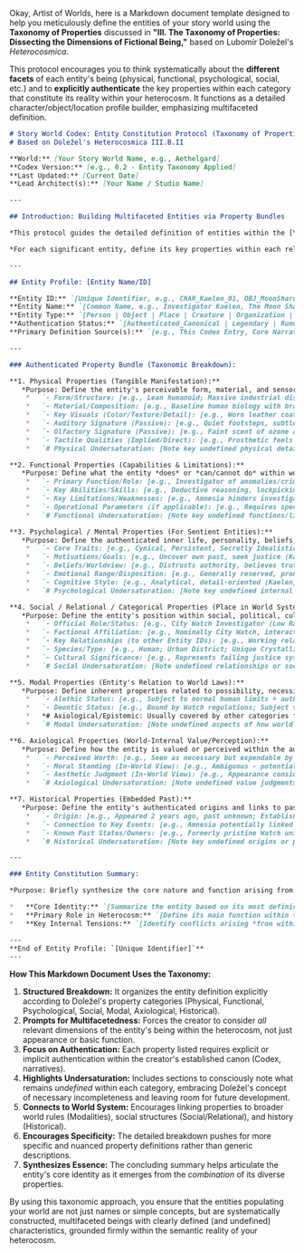 Okay, Artist of Worlds, here is a Markdown document template designed to help you meticulously define the entities of your story world using the **Taxonomy of Properties** discussed in **"III. The Taxonomy of Properties: Dissecting the Dimensions of Fictional Being,"** based on Lubomír Doležel's *Heterocosmica*.

This protocol encourages you to think systematically about the **different facets** of each entity's being (physical, functional, psychological, social, etc.) and to **explicitly authenticate** the key properties within each category that constitute its reality within your heterocosm. It functions as a detailed character/object/location profile builder, emphasizing multifaceted definition.

```markdown
# Story World Codex: Entity Constitution Protocol (Taxonomy of Properties Method)
# Based on Doležel's Heterocosmica III.B.II

**World:** [Your Story World Name, e.g., Aethelgard]
**Codex Version:** [e.g., 0.2 - Entity Taxonomy Applied]
**Last Updated:** [Current Date]
**Lead Architect(s):** [Your Name / Studio Name]

---

## Introduction: Building Multifaceted Entities via Property Bundles

*This protocol guides the detailed definition of entities within the [Your Story World Name] heterocosm using Doležel's concept of entities as **bundles of diverse, authenticated properties**. It employs a **taxonomy** based on different dimensions of being to ensure a multifaceted and systematic approach to entity constitution.*

*For each significant entity, define its key properties within each relevant category below. Focus on **authentication**: list only properties considered 'true' or factual *for this world*, citing the primary source (narrative text, design doc, this Codex entry). Use comments `#` for nuances, potential developments, or subjective perceptions attributed to other characters.*

---

## Entity Profile: [Entity Name/ID]

**Entity ID:** `[Unique Identifier, e.g., CHAR_Kaelen_01, OBJ_MoonShardHeart, LOC_GearwrightQuarter]`
**Entity Name:** `[Common Name, e.g., Investigator Kaelen, The Moon Shard Heart, Gearwright's Quarter]`
**Entity Type:** `[Person | Object | Place | Creature | Organization | Concept | Other]`
**Authentication Status:** `[Authenticated_Canonical | Legendary | Rumored | Conceptual | etc.]`
**Primary Definition Source(s):** `[e.g., This Codex Entry, Core Narrative Outline Ch. 1-5, Character Bible v0.2]`

---

### Authenticated Property Bundle (Taxonomic Breakdown):

**1. Physical Properties (Tangible Manifestation):**
   *Purpose: Define the entity's perceivable form, material, and sensory attributes.*
    *   `- Form/Structure: [e.g., Lean humanoid; Massive industrial district defined by towering smokestacks and elevated cog-railways; Faceted crystalline shard approx. 1 meter long.]` # Auth: [Source]
    *   `- Material/Composition: [e.g., Baseline human biology with brass prosthetic left arm; Primarily iron, steel, soot-stained brick; Unknown crystalline material, resonates faintly.]` # Auth: [Source]
    *   `- Key Visuals (Color/Texture/Detail): [e.g., Worn leather coat, piercing grey eyes, scar; Pervasive rust and oil stains, flickering gaslights, visible steam pipes; Crystal has internal fractures that refract light into unsettling spectrums.]` # Auth: [Source]
    *   `- Auditory Signature (Passive): [e.g., Quiet footsteps, subtle click from prosthetic; Constant background clang/hiss/grind of machinery; Emits a low, almost sub-audible hum.]` # Auth: [Source]
    *   `- Olfactory Signature (Passive): [e.g., Faint scent of ozone and damp wool; Overpowering smell of coal smoke, hot metal, industrial solvents; Odorless, but air feels strangely 'thin' nearby.]` # Auth: [Source]
    *   `- Tactile Qualities (Implied/Direct): [e.g., Prosthetic feels cool, worn smooth; Ground vibrates constantly from machinery; Crystal feels unnaturally cold and smooth, pulses faintly when held.]` # Auth: [Source]
    *   `# Physical Undersaturation: [Note key undefined physical details, e.g., Precise internal layout of every building in district; Exact crystalline structure of shard.]`

**2. Functional Properties (Capabilities & Limitations):**
   *Purpose: Define what the entity *does* or *can/cannot do* within world rules.*
    *   `- Primary Function/Role: [e.g., Investigator of anomalies/crimes; Industrial production hub; Potential power source / MacGuffin.]` # Auth: [Source]
    *   `- Key Abilities/Skills: [e.g., Deductive reasoning, lockpicking, basic self-defense; Mass production of clockwork parts; Emits powerful temporal energy when activated (controlled?).]` # Auth: [Source]
    *   `- Key Limitations/Weaknesses: [e.g., Amnesia hinders investigation, lacks political clout; Dependent on continuous fuel supply, vulnerable to sabotage; Requires specific attunement/ritual to activate, drains user severely.]` # Auth: [Source]
    *   `- Operational Parameters (if applicable): [e.g., Requires specific tools/clearance for investigation; Production quotas set by Gearwright Guild; Activation only possible during specific lunar phase alignments.]` # Auth: [Source]
    *   `# Functional Undersaturation: [Note key undefined functions/limits, e.g., Full range of shard's powers; Kaelen's proficiency with heavy weapons.]`

**3. Psychological / Mental Properties (For Sentient Entities):**
   *Purpose: Define the authenticated inner life, personality, beliefs, and motivations.*
    *   `- Core Traits: [e.g., Cynical, Persistent, Secretly Idealistic; Collective mindset focused on efficiency/production (District 'Personality'); N/A for object.]` # Auth: [Source - Narration, Dialogue, Actions]
    *   `- Motivations/Goals: [e.g., Uncover own past, seek justice (Kaelen); Maximize production output, gain political advantage (District goal via Guild); Unknown/Inert (Shard?).]` # Auth: [Source]
    *   `- Beliefs/Worldview: [e.g., Distrusts authority, believes truth is hidden (Kaelen); Values pragmatism and mechanical order (District culture); N/A.]` # Auth: [Source]
    *   `- Emotional Range/Disposition: [e.g., Generally reserved, prone to frustration/melancholy (Kaelen); N/A; N/A.]` # Auth: [Source]
    *   `- Cognitive Style: [e.g., Analytical, detail-oriented (Kaelen); N/A; N/A.]` # Auth: [Source]
    *   `# Psychological Undersaturation: [Note key undefined internal states, e.g., Kaelen's deeper philosophical views; Shard's potential sentience (unauthenticated).]`

**4. Social / Relational / Categorical Properties (Place in World System):**
   *Purpose: Define the entity's position within social, political, cultural, or taxonomic structures.*
    *   `- Official Role/Status: [e.g., City Watch Investigator (Low Rank); Designated Industrial Zone; Legendary Artifact (Contested Ownership).]` # Auth: [Source]
    *   `- Factional Affiliation: [e.g., Nominally City Watch, interacts cautiously with Undercity; Controlled by Gearwright Guild; Sought by Chronometers, Memory Keepers, potentially others.]` # Auth: [Source]
    *   `- Key Relationships (to other Entity IDs): [e.g., Working relationship with CHAR_Rust; Physically located adjacent to LOC_BrassMarket; Historically linked to HIST_Figure_ArtificerX.]` # Auth: [Source]
    *   `- Species/Type: [e.g., Human; Urban District; Unique Crystalline Object.]` # Auth: [Source]
    *   `- Cultural Significance: [e.g., Represents failing justice system; Symbol of Aethelgard's industrial might; Holy grail of temporal power.]` # Auth: [Source]
    *   `# Social Undersaturation: [Note undefined relationships or social perceptions, e.g., Kaelen's family status; Shard's role in specific minor cult beliefs.]`

**5. Modal Properties (Entity's Relation to World Laws):**
   *Purpose: Define inherent properties related to possibility, necessity, obligation within world rules.*
    *   `- Alethic Status: [e.g., Subject to normal human limits + authenticated temporal sensitivity; Subject to standard structural decay + accelerated industrial wear; Possesses unique authenticated temporal energy properties.]` # Auth: [Source]
    *   `- Deontic Status: [e.g., Bound by Watch regulations; Subject to Guild production quotas & safety rules (often violated); Possession/Use potentially restricted by Council Edict DEO-004.]` # Auth: [Source]
    *   *# Axiological/Epistemic: Usually covered by other categories for entities, unless possessing unique inherent status like 'Cannot Lie' (Deontic/Epistemic) or 'Inherently Sacred' (Axiological).*
    *   `# Modal Undersaturation: [Note undefined aspects of how world laws apply uniquely to this entity, e.g., Full extent of shard's interaction with paradox mechanics.]`

**6. Axiological Properties (World-Internal Value/Perception):**
   *Purpose: Define how the entity is valued or perceived within the authenticated value system.*
    *   `- Perceived Worth: [e.g., Seen as necessary but expendable by superiors; Highly valuable economic engine; Priceless artifact / Ultimate weapon.]` # Auth: [Source - Dialogue, Narration]
    *   `- Moral Standing (In-World View): [e.g., Ambiguous - potential hero or loose cannon; Necessary evil / source of pollution; Object of reverence / source of fear.]` # Auth: [Source - Faction Views, Narrator Tone]
    *   `- Aesthetic Judgment (In-World View): [e.g., Appearance considered unremarkable/standard issue; Seen as impressive feat of engineering OR ugly industrial scar; Considered object of terrifying beauty.]` # Auth: [Source - Character Dialogue, Cultural Notes]
    *   `# Axiological Undersaturation: [Note undefined value judgments, e.g., How specific Undercity subcultures view the entity.]`

**7. Historical Properties (Embedded Past):**
   *Purpose: Define the entity's authenticated origins and links to past events.*
    *   `- Origin: [e.g., Appeared 2 years ago, past unknown; Established during Mid-Reconstruction Era; Rumored fragment of the original Moon Aethel from The Shattering.]` # Auth: [Source]
    *   `- Connection to Key Events: [e.g., Amnesia potentially linked to HIST_Event_X; District heavily damaged during HIST_War_GuildSkirmish10; Object sought during HIST_Era_DarkYears.]` # Auth: [Source]
    *   `- Known Past States/Owners: [e.g., Formerly pristine Watch uniform; District built over older Undercity ruins; Shard previously held by HIST_Figure_Y.]` # Auth: [Source]
    *   `# Historical Undersaturation: [Note key undefined origins or past associations, e.g., Kaelen's pre-amnesia life; Full construction history of district; Shard's actions during Shattering.]`

---

### Entity Constitution Summary:

*Purpose: Briefly synthesize the core nature and function arising from the property bundle.*

*   **Core Identity:** `[Summarize the entity based on its most defining properties across categories. e.g., Kaelen is constituted as a functionally capable but psychologically fragmented Investigator, whose value lies in his unique perspective (amnesia + sensitivity) and skills, operating within significant social and epistemic constraints dictated by Aethelgard's structure.]`
*   **Primary Role in Heterocosm:** `[Define its main function within the world system, e.g., Protagonist driving mystery; Engine of industrial economy; Central object of desire/conflict.]`
*   **Key Internal Tensions:** `[Identify conflicts arising *from within* the property bundle itself, e.g., Kaelen: Drive for truth vs. Lack of memory/authority; Gearwright Quarter: Need for production vs. Environmental/Social cost; Moon Shard: Immense power vs. Extreme danger/instability.]`

---
**End of Entity Profile: `[Unique Identifier]`**
---
```

**How This Markdown Document Uses the Taxonomy:**

1.  **Structured Breakdown:** It organizes the entity definition explicitly according to Doležel's property categories (Physical, Functional, Psychological, Social, Modal, Axiological, Historical).
2.  **Prompts for Multifacetedness:** Forces the creator to consider *all* relevant dimensions of the entity's being within the heterocosm, not just appearance or basic function.
3.  **Focus on Authentication:** Each property listed requires explicit or implicit authentication within the creator's established canon (Codex, narratives).
4.  **Highlights Undersaturation:** Includes sections to consciously note what remains *undefined* within each category, embracing Doležel's concept of necessary incompleteness and leaving room for future development.
5.  **Connects to World System:** Encourages linking properties to broader world rules (Modalities), social structures (Social/Relational), and history (Historical).
6.  **Encourages Specificity:** The detailed breakdown pushes for more specific and nuanced property definitions rather than generic descriptions.
7.  **Synthesizes Essence:** The concluding summary helps articulate the entity's core identity as it emerges from the *combination* of its diverse properties.

By using this taxonomic approach, you ensure that the entities populating your world are not just names or simple concepts, but are systematically constructed, multifaceted beings with clearly defined (and undefined) characteristics, grounded firmly within the semantic reality of your heterocosm.